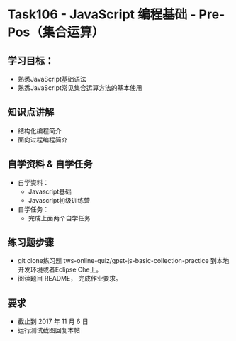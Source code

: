# Task106 - JavaScript 编程基础 - Pre-Pos（集合运算）

## 学习目标：
* 熟悉JavaScript基础语法
* 熟悉JavaScript常见集合运算方法的基本使用

## 知识点讲解
* 结构化编程简介
* 面向过程编程简介

## 自学资料 & 自学任务
* 自学资料：
	* Javascript基础
	* Javascript初级训练营
* 自学任务：
	* 完成上面两个自学任务
        
## 练习题步骤
* git clone练习题 tws-online-quiz/gpst-js-basic-collection-practice 到本地开发环境或者Eclipse Che上。
* 阅读题目 README， 完成作业要求。

## 要求
* 截止到 2017 年 11 月 6 日
* 运行测试截图回复本帖
